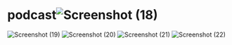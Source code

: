 # podcast![Screenshot (18)](https://user-images.githubusercontent.com/115349515/203124013-7b98d3a7-de12-4193-b104-7b9e28fa06f2.png)
![Screenshot (19)](https://user-images.githubusercontent.com/115349515/203124023-7a5678e1-ff16-4f50-a21a-319d7e40bd5f.png)
![Screenshot (20)](https://user-images.githubusercontent.com/115349515/203124027-62b66b24-c24f-4c53-a5a6-2ff591fe177a.png)
![Screenshot (21)](https://user-images.githubusercontent.com/115349515/203124032-2dda4618-897d-497b-aa19-4dbccf3098fc.png)
![Screenshot (22)](https://user-images.githubusercontent.com/115349515/203124045-3959f54f-311e-4de9-8a7e-4ed3e8bcc5be.png)
